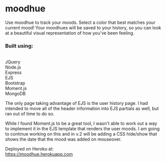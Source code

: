 <h1>moodhue</h1>
Use moodhue to track your moods. Select a color that best matches your current mood! Your moodhues will be saved to your history, so you can look at a beautiful visual representation of how you've been feeling.<br>

<h3>Built using:</h3> <br>
JQuery <br>
Node.js <br>
Express <br> 
EJS <br>
Bootstrap <br>
Moment.js <br>
MongoDB <br>

The only page taking advantage of EJS is the user history page. I had intended to move all of the header information into EJS partials as well, but ran out of time to do so. <br>

While I found Moment.js to be a great tool, I wasn't able to work out a way to implement it in the EJS template that renders the user moods. I am going to continue working on this and in v.2 will be adding a CSS hide/show that shows the date that the mood was added on mouseover.

Deployed on Heroku at: <br>
https://moodhue.herokuapp.com <br>


